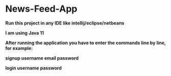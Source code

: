# News-Feed-App

**Run this project in any IDE like intellij/eclipse/netbeans**

**I am using Java 11**

**After running the application you have to enter the commands line by line, for example:**

**signup username email password**

**login username password**
